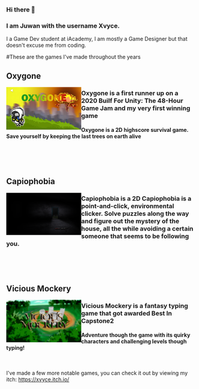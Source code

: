 ### Hi there 👋
### I am Juwan with the username Xvyce.
I a Game Dev student at iAcademy, I am mostly a Game Designer but that doesn't excuse me from coding.

#These are the games I've made throughout the years
## Oxygone
[<img align="left" src = "https://github.com/Xvyce/Oxygone/blob/main/Assets/Sprites/oxygone_title%201.JPG?raw=true" width=200>](https://xvyce.itch.io/oxygone)
### Oxygone is a first runner up on a 2020 Builf For Unity: The 48-Hour Game Jam and my very first winning game
#### Oxygone is a 2D highscore survival game. Save yourself by keeping the last trees on earth alive


<br>
<br>
<br>

## Capiophobia
[<img align="left" src = "https://github.com/Xvyce/Capiophobia/blob/master/Assets/Art/titlescreen(new).png" width=200>](https://xvyce.itch.io/capiophobia)
### Capiophobia is a 2D Capiophobia is a point-and-click, environmental clicker. Solve puzzles along the way and figure out the mystery of the house, all the while avoiding a certain someone that seems to be following you.

<br>
<br>
<br>

## Vicious Mockery
[<img align="left" src = "https://github.com/Xvyce/GAMPROJ2-VICIOUS-MOCKERY/blob/main/Assets/Images/titlescreenVM.png" width=200>](https://xvyce.itch.io/capiophobia)
### Vicious Mockery is a fantasy typing game that got awarded Best In Capstone2
#### Adventure though the game with its quirky characters and challenging levels though typing!

<br>

I've made a few more notable games, you can check it out by viewing my itch: https://xvyce.itch.io/
<!--
**Xvyce/Xvyce** is a ✨ _special_ ✨ repository because its `README.md` (this file) appears on your GitHub profile.

Here are some ideas to get you started:

- 🔭 I’m currently working on ...
- 🌱 I’m currently learning ...
- 👯 I’m looking to collaborate on ...
- 🤔 I’m looking for help with ...
- 💬 Ask me about ...
- 📫 How to reach me: ...
- 😄 Pronouns: ...
- ⚡ Fun fact: ...
-->
